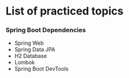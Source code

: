 # List of practiced topics

### Spring Boot Dependencies
- Spring Web
- Spring Data JPA
- H2 Database
- Lombok
- Spring Boot DevTools